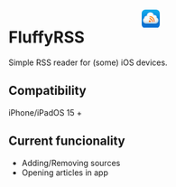 # <img style="display: block; margin: auto;" src="FluffyRSS/FluffyRSS/Assets.xcassets/AppIcon.appiconset/Fluffy32.png"/> FluffyRSS

Simple RSS reader for (some) iOS devices.


## Compatibility
iPhone/iPadOS 15 +

## Current funcionality
* Adding/Removing sources
* Opening articles in app
